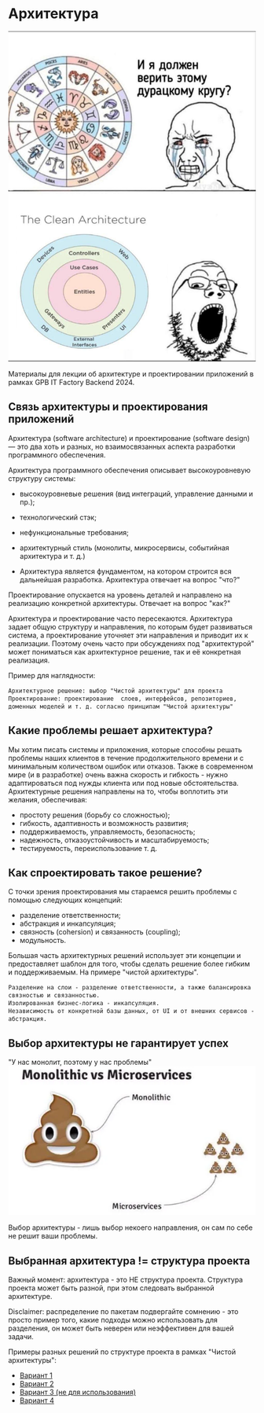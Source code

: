 # Архитектура

![meme.png](images/meme.png)

Материалы для лекции об архитектуре и проектировании приложений в рамках GPB IT Factory Backend 2024.

## Связь архитектуры и проектирования приложений

Архитектура (software architecture) и проектирование (software design) — это два хоть и разных, но взаимосвязанных аспекта разработки программного обеспечения. 

Архитектура программного обеспечения описывает высокоуровневую структуру системы:
- высокоуровневые решения (вид интеграций, управление данными и пр.);
- технологический стэк;
- нефункциональные требования;
- архитектурный стиль (монолиты, микросервисы, событийная архитектура и т. д.)

- Архитектура является фундаментом, на котором строится вся дальнейшая разработка. Архитектура отвечает на вопрос "что?"

Проектирование опускается на уровень деталей и направлено на реализацию конкретной архитектуры. Отвечает на вопрос "как?"

Архитектура и проектирование часто пересекаются. Архитектура задает общую структуру и направления, по которым будет развиваться система, а проектирование уточняет эти направления и приводит их к реализации.
Поэтому очень часто при обсуждениях под "архитектурой" может пониматься как архитектурное решение, так и её конкретная реализация.

Пример для наглядности:
```text
Архитектурное решение: выбор "Чистой архитектуры" для проекта
Проектирование: проектирование  слоев, интерфейсов, репозиториев, доменных моделей и т. д. согласно принципам "Чистой архитектуры"
```

## Какие проблемы решает архитектура?

Мы хотим писать системы и приложения, которые способны решать проблемы наших клиентов в течение продолжительного времени и с минимальным количеством ошибок или отказов.
Также в современном мире (и в разработке) очень важна скорость и гибкость - нужно адаптироваться под нужды клиента или под новые обстоятельства.
Архитектурные решения направлены на то, чтобы воплотить эти желания, обеспечивая:
- простоту решения (борьбу со сложностью);
- гибкость, адаптивность и возможность развития;
- поддерживаемость, управляемость, безопасность;
- надежность, отказоустойчивость и масштабируемость;
- тестируемость, переиспользование т. д.

## Как спроектировать такое решение?

С точки зрения проектирования мы стараемся решить проблемы с помощью следующих концепций:
- разделение ответственности;
- абстракция и инкапсуляция;
- связность (cohersion) и связанность (coupling);
- модульность.

Большая часть архитектурных решений использует эти концепции и предоставляет шаблон для того, чтобы сделать решение более гибким и поддерживаемым.
На примере "чистой архитектуры".
```text
Разделение на слои - разделение ответственности, а также балансировка связностью и связанностью.
Изолированная бизнес-логика - инкапсуляция.
Независимость от конкретной базы данных, от UI и от внешних сервисов - абстракция.
```

## Выбор архитектуры не гарантирует успех

"У нас монолит, поэтому у нас проблемы"
![monolith_vs_microservices.png](images/monolith_vs_microservices.png)

Выбор архитектуры - лишь выбор некоего направления, он сам по себе не решит ваши проблемы.

## Выбранная архитектура != структура проекта

Важный момент: архитектура - это НЕ структура проекта. Структура проекта может быть разной, при этом
следовать выбранной архитектуре.

Disclaimer: распределение по пакетам подвергайте сомнению - это просто пример того, какие подходы можно использовать для разделения, он может
быть неверен или неэффективен для вашей задачи.

Примеры разных решений по структуре проекта в рамках "Чистой архитектуры":
- [Вариант 1](clean_architecture_structure_v1.md)
- [Вариант 2](clean_architecture_structure_v2.md)
- [Вариант 3 (не для использования)](clean_architecture_structure_v3.md)
- [Вариант 4](is_it_really_clean_architecture_structure_v4.md)